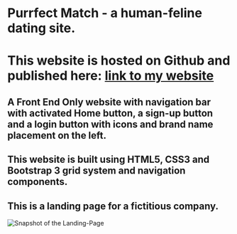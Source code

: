 # Purrfect Match - a human-feline dating site.
# This website is hosted on Github and published here: [link to my website](https://xjanus.github.io/purrfect-match-frontend-landingpage/) 


## A Front End Only website with navigation bar with activated Home button, a sign-up button and a login button with icons and brand name placement on the left.

## This website is built using HTML5, CSS3 and Bootstrap 3 grid system and navigation components.

## This is a landing page for a fictitious company.

![Snapshot of the Landing-Page](https://i.ibb.co/DkzmpSp/purrfect-match.png)
